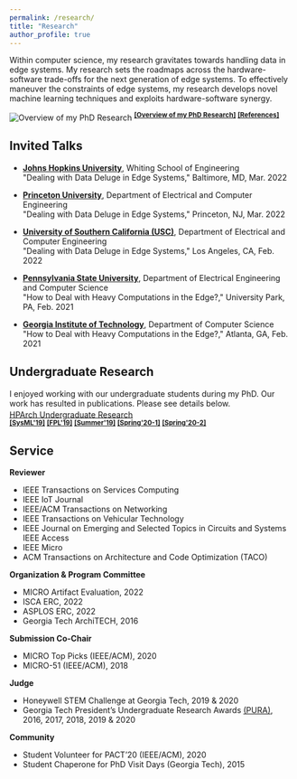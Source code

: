 ```yaml
---
permalink: /research/
title: "Research"
author_profile: true
---
```


Within computer science, my research gravitates towards handling data in edge systems. My research sets the roadmaps across the hardware-software trade-offs for the next generation of edge systems. To effectively maneuver the constraints of edge systems, my research develops novel machine learning techniques and exploits hardware-software synergy.

![Overview of my PhD Research](https://ramyadhadidi.github.io/files/overview-website.jpg)
<sup>
[__[Overview of my PhD Research]__](https://ramyadhadidi.github.io/files/overview-website.pdf)
[__[References]__](https://ramyadhadidi.github.io/files/references.pdf)
<sup>

## Invited Talks
  * [__Johns Hopkins University__](https://engineering.jhu.edu/ece/), Whiting School of Engineering  
    "Dealing with Data Deluge in Edge Systems," Baltimore, MD, Mar. 2022

  * [__Princeton University__](https://ece.princeton.edu/), Department of Electrical and Computer Engineering  
    "Dealing with Data Deluge in Edge Systems," Princeton, NJ, Mar. 2022

  * [__University of Southern California (USC)__](https://minghsiehece.usc.edu/), Department of Electrical and Computer Engineering  
    "Dealing with Data Deluge in Edge Systems," Los Angeles, CA, Feb. 2022

  * [__Pennsylvania State University__](https://www.eecs.psu.edu/), Department of Electrical Engineering and Computer Science   
    "How to Deal with Heavy Computations in the Edge?," University Park, PA, Feb. 2021

  * [__Georgia Institute of Technology__](https://www.cc.gatech.edu/), Department of Computer Science   
    "How to Deal with Heavy Computations in the Edge?," Atlanta, GA, Feb. 2021

<!-- --------------------------------------- -->
<!-- --------------------------------------- -->
<!-- --------------------------------------- -->
## Undergraduate Research

I enjoyed working with our undergraduate students during my PhD. Our work has resulted in publications. Please see details below.  
  [HPArch Undergraduate Research](http://hparch.gatech.edu/undergraduate_research/)
  <sup>  
  [__[SysML'19]__](https://hparch.gatech.edu/sysml)
  [__[FPL'19]__](https://hparch.gatech.edu/fpl19/)
  [__[Summer'19]__](https://photos.google.com/share/AF1QipPNdPhg9Qt0h07SJiktzPoYjvCSOcMX14fIt4m8AwveYUKsK2nHhYzdHQCWOf_WcA?key=M3JVWHJmUEVuajE2UWFqa0pVVDl1UDlsYlhiZ2ln)
  [__[Spring'20-1]__](https://www.youtube.com/watch?v=-_pJuwXOrnw)
  [__[Spring'20-2]__](https://www.youtube.com/watch?v=sBywdcMniW4&t=1s)
  <sup>  

  <!-- --------------------------------------- -->
<!-- --------------------------------------- -->
<!-- --------------------------------------- -->
## Service

__Reviewer__
  * IEEE Transactions on Services Computing
  * IEEE IoT Journal
  * IEEE/ACM Transactions on Networking
  * IEEE Transactions on Vehicular Technology
  * IEEE Journal on Emerging and Selected Topics in Circuits and Systems IEEE Access
  * IEEE Micro
  * ACM Transactions on Architecture and Code Optimization (TACO)

__Organization & Program Committee__
  * MICRO Artifact Evaluation, 2022
  * ISCA ERC, 2022
  * ASPLOS ERC, 2022
  * Georgia Tech ArchiTECH, 2016

__Submission Co-Chair__
  * MICRO Top Picks (IEEE/ACM), 2020
  * MICRO-51 (IEEE/ACM), 2018

__Judge__
  * Honeywell STEM Challenge at Georgia Tech, 2019 & 2020
  * Georgia Tech President’s Undergraduate Research Awards [(PURA)](https://undergradresearch.gatech.edu/content/presidents-undergraduate-research-awards), 2016, 2017, 2018, 2019 & 2020

__Community__
  * Student Volunteer for PACT’20 (IEEE/ACM), 2020
  * Student Chaperone for PhD Visit Days (Georgia Tech), 2015